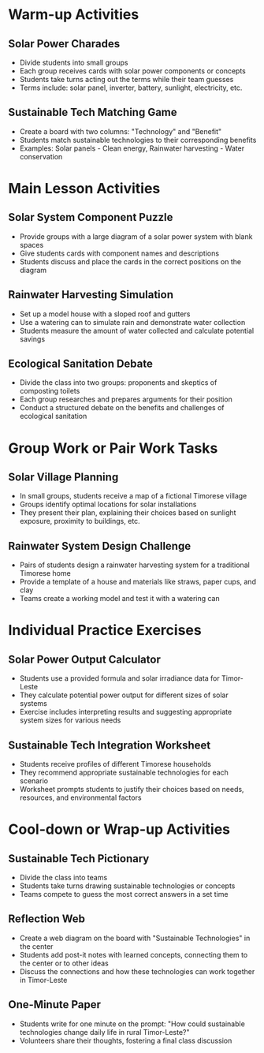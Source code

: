 # Warm-up Activities

## Solar Power Charades
- Divide students into small groups
- Each group receives cards with solar power components or concepts
- Students take turns acting out the terms while their team guesses
- Terms include: solar panel, inverter, battery, sunlight, electricity, etc.

## Sustainable Tech Matching Game
- Create a board with two columns: "Technology" and "Benefit"
- Students match sustainable technologies to their corresponding benefits
- Examples: Solar panels - Clean energy, Rainwater harvesting - Water conservation

# Main Lesson Activities

## Solar System Component Puzzle
- Provide groups with a large diagram of a solar power system with blank spaces
- Give students cards with component names and descriptions
- Students discuss and place the cards in the correct positions on the diagram

## Rainwater Harvesting Simulation
- Set up a model house with a sloped roof and gutters
- Use a watering can to simulate rain and demonstrate water collection
- Students measure the amount of water collected and calculate potential savings

## Ecological Sanitation Debate
- Divide the class into two groups: proponents and skeptics of composting toilets
- Each group researches and prepares arguments for their position
- Conduct a structured debate on the benefits and challenges of ecological sanitation

# Group Work or Pair Work Tasks

## Solar Village Planning
- In small groups, students receive a map of a fictional Timorese village
- Groups identify optimal locations for solar installations
- They present their plan, explaining their choices based on sunlight exposure, proximity to buildings, etc.

## Rainwater System Design Challenge
- Pairs of students design a rainwater harvesting system for a traditional Timorese home
- Provide a template of a house and materials like straws, paper cups, and clay
- Teams create a working model and test it with a watering can

# Individual Practice Exercises

## Solar Power Output Calculator
- Students use a provided formula and solar irradiance data for Timor-Leste
- They calculate potential power output for different sizes of solar systems
- Exercise includes interpreting results and suggesting appropriate system sizes for various needs

## Sustainable Tech Integration Worksheet
- Students receive profiles of different Timorese households
- They recommend appropriate sustainable technologies for each scenario
- Worksheet prompts students to justify their choices based on needs, resources, and environmental factors

# Cool-down or Wrap-up Activities

## Sustainable Tech Pictionary
- Divide the class into teams
- Students take turns drawing sustainable technologies or concepts
- Teams compete to guess the most correct answers in a set time

## Reflection Web
- Create a web diagram on the board with "Sustainable Technologies" in the center
- Students add post-it notes with learned concepts, connecting them to the center or to other ideas
- Discuss the connections and how these technologies can work together in Timor-Leste

## One-Minute Paper
- Students write for one minute on the prompt: "How could sustainable technologies change daily life in rural Timor-Leste?"
- Volunteers share their thoughts, fostering a final class discussion